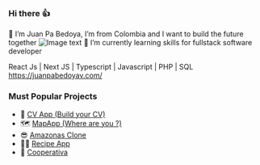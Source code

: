### Hi there 👍

🙋 I’m Juan Pa Bedoya, I’m from Colombia and I want to build the future together
![Image text](https://github.com/Juanpabedoyav/portafolio/blob/main/github1.png)
🌱 I’m currently learning skills for fullstack software developer

React Js | Next JS | Typescript | Javascript |  PHP |  SQL
https://juanpabedoyav.com/

### Must Popular Projects
 - 🌮 [CV App (Build your CV)](https://github.com/Juanpabedoyav/Cv-App)
 - 🗺️ [MapApp (Where are you ?)](https://github.com/Juanpabedoyav/MapsApp)
 - 😎 [Amazonas Clone](https://github.com/Juanpabedoyav/sprint3)
 - 👩‍🍳 [Recipe App](https://github.com/juanpabedoyav/recipeapp)
 - 🏦 [Cooperativa](http://www.seficoop.com/)
